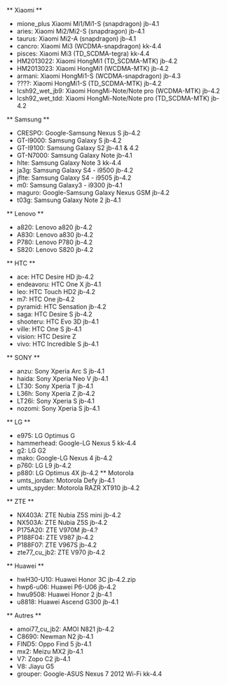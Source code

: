 
** Xiaomi **

* mione_plus Xiaomi Mi1/Mi1-S (snapdragon) jb-4.1
* aries: Xiaomi Mi2/Mi2-S (snapdragon) jb-4.1
* taurus: Xiaomi Mi2-A (snapdragon) jb-4.1
* cancro: Xiaomi Mi3 (WCDMA-snapdragon) kk-4.4
* pisces: Xiaomi Mi3 (TD_SCDMA-tegra) kk-4.4
* HM2013022: Xiaomi HongMi1 (TD_SCDMA-MTK) jb-4.2
* HM2013023: Xiaomi HongMi1 (WCDMA-MTK) jb-4.2
* armani: Xiaomi HongMi1-S (WCDMA-snapdragon) jb-4.3
* ????: Xiaomi HongMi1-S (TD_SCDMA-MTK) jb-4.2
* lcsh92_wet_jb9: Xiaomi HongMi-Note/Note pro (WCDMA-MTK) jb-4.2
* lcsh92_wet_tdd: Xiaomi HongMi-Note/Note pro (TD_SCDMA-MTK) jb-4.2

** Samsung **

* CRESPO: Google-Samsung Nexus S jb-4.2
* GT-I9000: Samsung Galaxy S jb-4.2
* GT-I9100: Samsung Galaxy S2 jb-4.1 & 4.2
* GT-N7000: Samsung Galaxy Note jb-4.1
* hlte: Samsung Galaxy Note 3 kk-4.4
* ja3g: Samsung Galaxy S4 - i9500 jb-4.2
* jflte: Samsung Galaxy S4 - i9505 jb-4.2
* m0: Samsung Galaxy3 - i9300 jb-4.1
* maguro: Google-Samsung Galaxy Nexus GSM jb-4.2
* t03g: Samsung Galaxy Note 2 jb-4.1

** Lenovo **

* a820: Lenovo a820 jb-4.2
* A830: Lenovo a830 jb-4.2
* P780: Lenovo P780 jb-4.2
* S820: Lenovo S820 jb-4.2

** HTC **

* ace: HTC Desire HD jb-4.2
* endeavoru: HTC One X jb-4.1
* leo: HTC Touch HD2 jb-4.2
* m7: HTC One jb-4.2
* pyramid: HTC Sensation jb-4.2
* saga: HTC Desire S jb-4.2
* shooteru: HTC Evo 3D jb-4.1
* ville: HTC One S jb-4.1
* vision: HTC Desire Z
* vivo: HTC Incredible S jb-4.1

** SONY **

* anzu: Sony Xperia Arc S jb-4.1
* haida: Sony Xperia Neo V jb-4.1
* LT30: Sony Xperia T jb-4.1
* L36h: Sony Xperia Z jb-4.2
* LT26i: Sony Xperia S jb-4.1
* nozomi: Sony Xperia S jb-4.1

** LG **

* e975: LG Optimus G
* hammerhead: Google-LG Nexus 5 kk-4.4
* g2: LG G2
* mako: Google-LG Nexus 4 jb-4.2
* p760: LG L9 jb-4.2
* p880: LG Optimus 4X jb-4.2
** Motorola
* umts_jordan: Motorola Defy jb-4.1
* umts_spyder: Motorola RAZR XT910 jb-4.2

** ZTE **

* NX403A: ZTE Nubia Z5S mini jb-4.2
* NX503A: ZTE Nubia Z5S jb-4.2
* P175A20: ZTE V970M jb-4.?
* P188F04: ZTE V987 jb-4.2
* P188F07: ZTE V967S jb-4.2
* zte77_cu_jb2: ZTE V970 jb-4.2

** Huawei **
* hwH30-U10: Huawei Honor 3C jb-4.2.zip  
* hwp6-u06: Huawei P6-U06 jb-4.2
* hwu9508: Huawei Honor 2 jb-4.1
* u8818: Huawei Ascend G300 jb-4.1

** Autres **

* amoi77_cu_jb2: AMOI N821 jb-4.2
* C8690: Newman N2 jb-4.1
* FIND5: Oppo Find 5 jb-4.1
* mx2: Meizu MX2 jb-4.1
* V7: Zopo C2 jb-4.1
* V8: Jiayu G5
* grouper: Google-ASUS Nexus 7 2012 Wi-Fi kk-4.4
